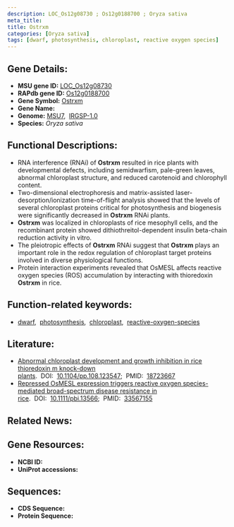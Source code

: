 ```yaml
---
description: LOC_Os12g08730 ; Os12g0188700 ; Oryza sativa
meta_title:
title: Ostrxm
categories: [Oryza sativa]
tags: [dwarf, photosynthesis, chloroplast, reactive oxygen species]
---
```


## Gene Details:
- **MSU gene ID:** [LOC_Os12g08730](http://rice.uga.edu/cgi-bin/ORF_infopage.cgi?orf=LOC_Os12g08730)  
- **RAPdb gene ID:** [Os12g0188700](https://rapdb.dna.affrc.go.jp/locus/?name=Os12g0188700)  
- **Gene Symbol:** <u>Ostrxm</u>
- **Gene Name:**
- **Genome:**  [MSU7](http://rice.uga.edu/),&nbsp;&nbsp;[IRGSP-1.0](https://rapdb.dna.affrc.go.jp/download/irgsp1.html)
- **Species:** *Oryza sativa*

## Functional Descriptions:
   - RNA interference (RNAi) of **Ostrxm** resulted in rice plants with developmental defects, including semidwarfism, pale-green leaves, abnormal chloroplast structure, and reduced carotenoid and chlorophyll content.
   - Two-dimensional electrophoresis and matrix-assisted laser-desorption/ionization time-of-flight analysis showed that the levels of several chloroplast proteins critical for photosynthesis and biogenesis were significantly decreased in **Ostrxm** RNAi plants.
   - **Ostrxm** was localized in chloroplasts of rice mesophyll cells, and the recombinant protein showed dithiothreitol-dependent insulin beta-chain reduction activity in vitro.
   - The pleiotropic effects of **Ostrxm** RNAi suggest that **Ostrxm** plays an important role in the redox regulation of chloroplast target proteins involved in diverse physiological functions.
   - Protein interaction experiments revealed that OsMESL affects reactive oxygen species (ROS) accumulation by interacting with thioredoxin **Ostrxm** in rice.

## Function-related keywords:
   - [dwarf](/tags/dwarf/),&nbsp;&nbsp;[photosynthesis](/tags/photosynthesis/),&nbsp;&nbsp;[chloroplast](/tags/chloroplast/),&nbsp;&nbsp;[reactive-oxygen-species](/tags/reactive-oxygen-species/)

## Literature:
   - [Abnormal chloroplast development and growth inhibition in rice thioredoxin m knock-down plants](https://www.doi.org/10.1104/pp.108.123547).&nbsp;&nbsp;DOI:&nbsp;&nbsp;[10.1104/pp.108.123547](https://www.doi.org/10.1104/pp.108.123547);&nbsp;&nbsp;PMID:&nbsp;&nbsp;[18723667](https://pubmed.ncbi.nlm.nih.gov/18723667/)
   - [Repressed OsMESL expression triggers reactive oxygen species-mediated broad-spectrum disease resistance in rice](https://www.doi.org/10.1111/pbi.13566).&nbsp;&nbsp;DOI:&nbsp;&nbsp;[10.1111/pbi.13566](https://www.doi.org/10.1111/pbi.13566);&nbsp;&nbsp;PMID:&nbsp;&nbsp;[33567155](https://pubmed.ncbi.nlm.nih.gov/33567155/)

## Related News:

## Gene Resources:
- **NCBI ID:**  []()
- **UniProt accessions:** [](https://www.uniprot.org/uniprotkb//entry)

## Sequences:
- **CDS Sequence:**
- **Protein Sequence:**
